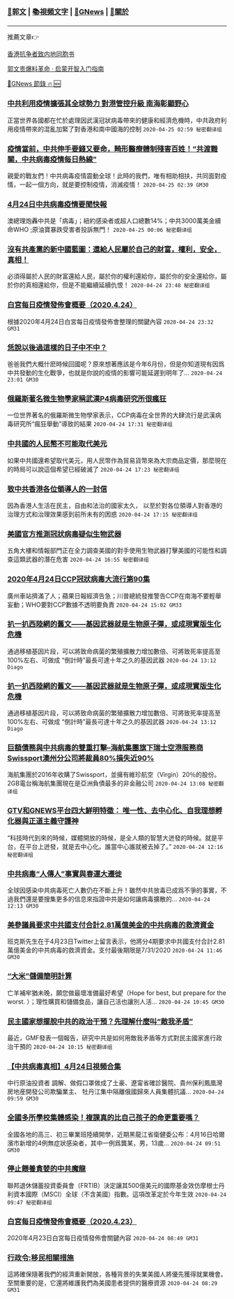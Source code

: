 ###  [:eagle:郭文](https://github.com/ourhimalayas/txt) | [:books:視頻文字](https://github.com/ourhimalayas/txt/blob/master/content/README.md) | [:newspaper:GNews](https://github.com/ourhimalayas/txt/blob/master/content/gnews/README.md) | [:pray:關於](https://github.com/ourhimalayas/home/tree/master/about)
---

推薦文章:point_right:

[香港抗争者致内地同胞书](https://github.com/ourhimalayas/news/blob/master/2019/08/a_letter_from_the_hong_kong_people.md)

[郭文贵爆料革命 · 启蒙开智入门指南](https://github.com/ourhimalayas/txt/issues/1)

[:newspaper:GNews 節錄 :fire: :new:](https://github.com/ourhimalayas/txt/blob/master/content/gnews/README.md) 



### [中共利用疫情擴張其全球勢力 對港管控升級 南海彰顯野心](/content/gnews/1/README.md)

正當世界各國都在忙於處理因武漢冠狀病毒帶來的健康和經濟危機時，中共政府利用疫情帶來的混亂加緊了對香港和南中國海的控制  `2020-04-25 02:59 秘密翻译组`

### [疫情當前，中共伸手要錢又要命，畸形醫療體制殘害百姓！“共渡難關，中共病毒疫情每日熱線”](/content/gnews/2/README.md)

親愛的戰友們！中共病毒疫情震動全球！此時的我們，唯有相助相扶，共同面對疫情，一起一個方向，就是要控制疫情，消滅疫情！  `2020-04-25 02:39 GM30`

### [4月24日中共病毒疫情要聞快報](/content/gnews/3/README.md)

澳總理炮轟中共是「病毒」；紐約感染者或超人口總數14%；中共3000萬美金續命WHO ;原油寶暴跌受害者投訴無門！  `2020-04-25 00:06 秘密翻译组`

### [沒有共產黨的新中國藍圖：還給人民屬於自己的財富，權利，安全，真相！](/content/gnews/4/README.md)

必須得屬於人民的財富還給人民，屬於你的權利還給你，屬於你的安全還給你，屬於你的真相還給你，但是不能繼續延續仇恨！  `2020-04-24 23:48 秘密翻译组`

### [白宮每日疫情發佈會概要（2020.4.24）](/content/gnews/5/README.md)

根據2020年4月24日白宮每日疫情發佈會整理的關鍵內容  `2020-04-24 23:32 GM31`

### [恁說以後過這樣的日子中不中？](/content/gnews/6/README.md)

爸爸我們大概什麽時候回國呢？原來想著應該是今年6月份，但是你知道現有因爲中共發動的生化戰爭，也就是你說的疫情的影響可能延遲到明年了...  `2020-04-24 23:01 GM30`

### [俄羅斯著名微生物學家稱武漢P4病毒研究所很瘋狂](/content/gnews/7/README.md)

一位世界著名的俄羅斯微生物學家表示，CCP病毒在全世界的大肆流行是武漢病毒研究所“瘋狂舉動”導致的結果  `2020-04-24 17:31 秘密翻译组`

### [中共國的人民幣不可能取代美元](/content/gnews/8/README.md)

如果中共國還希望取代美元，用人民幣作為貿易貨幣來為大宗商品定價，那麼現在的時局可以說這個希望已經破滅了  `2020-04-24 17:23 秘密翻译组`

### [致中共香港各位領導人的一封信](/content/gnews/9/README.md)

因為香港人生活在民主，自由和法治的國家太久， 以至於對各位領導人對香港的治理方式和治理效果感到前所未有的困惑  `2020-04-24 17:15 秘密翻译组`

### [美國官方推測冠狀病毒疑似生物武器](/content/gnews/10/README.md)

五角大樓和情報部門正在全力調查美國的對手使用生物武器打擊美國的可能性和調查這類武器的潛在危害  `2020-04-24 16:55 秘密翻译组`

### [2020年4月24日CCP冠狀病毒大流行第90集](/content/gnews/11/README.md)

廣州車站擠滿了人；蘋果日報經濟告急；川普總統發推警告CCP在南海不要輕舉妄動；WHO要對CCP數據不透明要負責  `2020-04-24 15:02 GM33`

### [扒一扒西陸網的舊文——基因武器就是生物原子彈，或成現實版生化危機](/content/gnews/12/README.md)

通過移植基因片段，可以將致命病菌的繁殖擴散力增加數倍、可將致死率提高至100%左右、可做成 “倒計時”最長可達十年之久的基因武器  `2020-04-24 13:12 Diago`

### [扒一扒西陸網的舊文——基因武器就是生物原子彈，或成現實版生化危機](/content/gnews/13/README.md)

通過移植基因片段，可以將致命病菌的繁殖擴散力增加數倍、可將致死率提高至100%左右、可做成 “倒計時”最長可達十年之久的基因武器  `2020-04-24 13:12 Diago`

### [巨額債務與中共病毒的雙重打擊&#8211;海航集團旗下瑞士空港服務商Swissport澳州分公司將裁員80%損失近90%](/content/gnews/14/README.md)

海航集團於2016年收購了Swissport，並擁有維珍航空（Virgin）20％的股份。2GB電台稱海航集團現在是亞洲負債最多的非金融公司  `2020-04-24 13:08 秘密翻译组`

### [GTV和GNEWS平台四大鮮明特徵： 唯一性、去中心化、自我理想孵化器與正道主義守護神](/content/gnews/15/README.md)

“科技時代到來的時候，媒體開放的時候，是全人類的智慧大迸發的時候。就是平台，在平台上迸發，就是去中心化。誰當中心誰就被去掉了。”  `2020-04-24 12:16 秘密翻译组`

### [中共病毒“人傳人”事實與春運大遷徙](/content/gnews/16/README.md)

全球因感染中共病毒死亡人數仍在不斷上升！雖然中共放毒已成爲不爭的事實，不過我們還是要搜集更多的信息來指證中共是如何讓病毒擴散的...  `2020-04-24 12:13 GM30`

### [美參議員要求中共國支付合計2.81萬億美金的中共病毒的救濟資金](/content/gnews/17/README.md)

班克斯先生在于4月23日Twitter上留言表示，他將分4期要求中共國支付合計2.81萬億美金的中共病毒的救濟資金。支付最後期限是7/31/2020  `2020-04-24 11:46 GM30`

### [“大米”儲備簡明計算](/content/gnews/18/README.md)

亡羊補牢猶未晚，願您做最壞准備最好希望（Hope for best, but prepare for the worst. ）；理性購買和儲備食品，讓自己活也讓別人活...  `2020-04-24 10:45 GM30`

### [民主國家想擺脫中共的政治干預？先理解什麼叫“敵我矛盾”](/content/gnews/19/README.md)

最近，GMF發表一個報告，研究中共是如何用敵我矛盾等方式對民主國家進行政治干預的  `2020-04-24 10:15 秘密翻译组`

### [【中共病毒真相】4月24日視頻合集](/content/gnews/20/README.md)

中行原油投資者 調解、做假口罩做成了土豪、遼甯省確診醫院、貴州保利鳳凰灣房地産開發公司欺騙業主、 牡丹江集中隔離俄國歸來人員集體抗議...  `2020-04-24 09:59 GM30`

### [全國多所學校集體感染！複課真的比自己孩子的命更重要嗎？](/content/gnews/21/README.md)

全國各地的高三、初三畢業班陸續開學，近期黑龍江省衛健委公布：4月16日哈爾濱市新增的4例無症狀感染者，其中一例爲龔某，男，13歲...  `2020-04-24 09:51 GM30`

### [停止餵養貪婪的中共魔龍](/content/gnews/22/README.md)

聯邦退休儲蓄投資委員會（FRTIB）決定讓其500億美元的國際基金效仿摩根士丹利資本國際（MSCI）全球（不含美國）指數。這項改革定於今年生效  `2020-04-24 09:47 秘密翻译组`

### [白宮每日疫情發佈會概要（2020.4.23）](/content/gnews/23/README.md)

2020年4月23日白宮每日疫情發佈會關鍵內容  `2020-04-24 08:49 GM31`

### [行政令:移民相關措施](/content/gnews/24/README.md)

這將確保隨著我們的經濟重新開放，各種背景的失業美國人將優先獲得就業機會。至關重要的是，它還將維護我們為美國患者提供的醫療資源  `2020-04-24 08:29 GM31`

